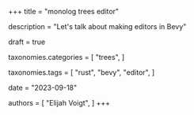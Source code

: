 +++
title = "monolog trees editor"

description = "Let's talk about making editors in Bevy"

draft = true

taxonomies.categories = [
    "trees",
]

taxonomies.tags = [
    "rust",
    "bevy",
    "editor",
]

date = "2023-09-18"

authors = [
  "Elijah Voigt",
]
+++
